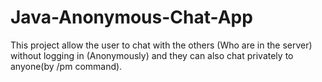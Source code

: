 # Java-Anonymous-Chat-App
This project allow the user to chat with the others (Who are in the server) without logging in (Anonymously) and they can also chat privately to anyone(by /pm command).
